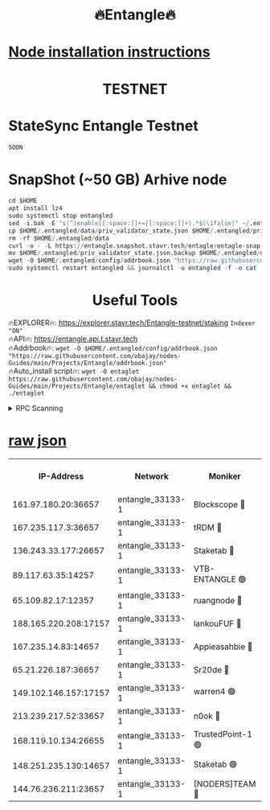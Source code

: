 <h1 align="center"> 🔥Entangle🔥</h1>

[Node installation instructions](https://github.com/obajay/nodes-Guides/tree/main/Projects/Entangle)
=

<h1 align="center"> TESTNET</h1>

# StateSync Entangle Testnet
```python
SOON
```
# SnapShot (~50 GB) Arhive node
```python
cd $HOME
apt install lz4
sudo systemctl stop entangled
sed -i.bak -E "s|^(enable[[:space:]]+=[[:space:]]+).*$|\1false|" ~/.entangled/config/config.toml
cp $HOME/.entangled/data/priv_validator_state.json $HOME/.entangled/priv_validator_state.json.backup
rm -rf $HOME/.entangled/data
curl -o - -L https://entangle.snapshot.stavr.tech/entagle/entagle-snap.tar.lz4 | lz4 -c -d - | tar -x -C $HOME/.entangled --strip-components 2
mv $HOME/.entangled/priv_validator_state.json.backup $HOME/.entangled/data/priv_validator_state.json
wget -O $HOME/.entangled/config/addrbook.json "https://raw.githubusercontent.com/obajay/nodes-Guides/main/Projects/Entangle/addrbook.json"
sudo systemctl restart entangled && journalctl -u entangled -f -o cat
```
 <h1 align="center"> Useful Tools</h1>
 
🔥EXPLORER🔥: https://explorer.stavr.tech/Entangle-testnet/staking        `Indexer "ON"` \
🔥API🔥:      https://entangle.api.t.stavr.tech \
🔥Addrbook🔥: ```wget -O $HOME/.entangled/config/addrbook.json "https://raw.githubusercontent.com/obajay/nodes-Guides/main/Projects/Entangle/addrbook.json"``` \
🔥Auto_install script🔥:  `wget -O entaglet https://raw.githubusercontent.com/obajay/nodes-Guides/main/Projects/Entangle/entaglet && chmod +x entaglet && ./entaglet`


<details>
<summary>RPC Scanning</summary>

<h2 align="center"> We scan nodes in real time every 4 hours. And we provide the final result of RPC endpoints.
We cannot influence the operation of these nodes in any way. </h2>


```python
If Voting Power is higher than 0 --> then the Node is a validator of the network and may be subject to attack and be a potential threat to the chain.
```
```python
We marked such validators with a red symbol
```

</details>

[raw json](https://rpc-check.entangt.stavr.tech/entangt/rpc-entangt-result.json)
=


<table><tr><th>IP-Address</th><th>Network</th><th>Moniker</th><th>Latest Block Height</th><th>Earliest Block Height</th><th>Catching Up</th><th>Tx Index</th><th>Voting Power</th><th>Scan Time</th></tr><tr><td>161.97.180.20:36657</td><td>entangle_33133-1</td><td>Blockscope 🔴</td><td>2314454</td><td>1</td><td>False</td><td>off</td><td>289044444666314</td><td>2024-02-22T17:21:39.360913148UTC</td></tr><tr><td>167.235.117.3:36657</td><td>entangle_33133-1</td><td>tRDM 🔴</td><td>2314457</td><td>1</td><td>False</td><td>on</td><td>194526198770420</td><td>2024-02-22T17:21:58.568054206UTC</td></tr><tr><td>136.243.33.177:26657</td><td>entangle_33133-1</td><td>Staketab 🔴</td><td>2314456</td><td>660001</td><td>False</td><td>on</td><td>156348368829204</td><td>2024-02-22T17:21:49.418195023UTC</td></tr><tr><td>89.117.63.35:14257</td><td>entangle_33133-1</td><td>VTB-ENTANGLE 🟢</td><td>2314455</td><td>1162001</td><td>False</td><td>off</td><td>0</td><td>2024-02-22T17:21:44.447885814UTC</td></tr><tr><td>65.109.82.17:12357</td><td>entangle_33133-1</td><td>ruangnode 🔴</td><td>2314455</td><td>1312001</td><td>False</td><td>off</td><td>521349939535603</td><td>2024-02-22T17:21:39.726319517UTC</td></tr><tr><td>188.165.220.208:17157</td><td>entangle_33133-1</td><td>lankouFUF 🔴</td><td>2314455</td><td>1910001</td><td>False</td><td>off</td><td>319645816395146</td><td>2024-02-22T17:21:40.016731558UTC</td></tr><tr><td>167.235.14.83:14657</td><td>entangle_33133-1</td><td>Appieasahbie 🔴</td><td>2314457</td><td>2042001</td><td>False</td><td>on</td><td>43255873948600760</td><td>2024-02-22T17:21:58.174589499UTC</td></tr><tr><td>65.21.226.187:36657</td><td>entangle_33133-1</td><td>Sr20de 🔴</td><td>2314454</td><td>2049001</td><td>False</td><td>off</td><td>22832959467515</td><td>2024-02-22T17:21:39.057677093UTC</td></tr><tr><td>149.102.146.157:17157</td><td>entangle_33133-1</td><td>warren4 🟢</td><td>2314455</td><td>2098001</td><td>False</td><td>on</td><td>0</td><td>2024-02-22T17:21:46.833213139UTC</td></tr><tr><td>213.239.217.52:33657</td><td>entangle_33133-1</td><td>n0ok 🔴</td><td>2314456</td><td>2214456</td><td>False</td><td>off</td><td>46593264621928214</td><td>2024-02-22T17:21:53.766973689UTC</td></tr><tr><td>168.119.10.134:26655</td><td>entangle_33133-1</td><td>TrustedPoint-1 🟢</td><td>2314457</td><td>2268001</td><td>False</td><td>off</td><td>0</td><td>2024-02-22T17:21:58.827552715UTC</td></tr><tr><td>148.251.235.130:14657</td><td>entangle_33133-1</td><td>Staketab 🟢</td><td>2314454</td><td>2272001</td><td>False</td><td>on</td><td>0</td><td>2024-02-22T17:21:38.637187297UTC</td></tr><tr><td>144.76.236.211:23657</td><td>entangle_33133-1</td><td>[NODERS]TEAM 🔴</td><td>2314455</td><td>2304001</td><td>False</td><td>off</td><td>26798549633083501</td><td>2024-02-22T17:21:47.102883712UTC</td></tr></table>
